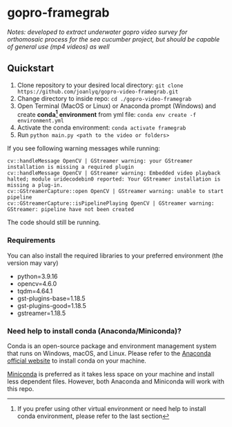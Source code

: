 # gopro-framegrab

 *Notes: developed to extract underwater gopro video survey for orthomosaic process for the sea cucumber project, but should be capable of general use (mp4 videos) as well*

## Quickstart
1. Clone repository to your desired local directory: `git clone https://github.com/joanlyq/gopro-video-framegrab.git`
2. Change directory to inside repo: `cd ./gopro-video-framegrab`
3. Open Terminal (MacOS or Linux) or Anaconda prompt (Windows) and create **conda[^1] environment** from yml file: `conda env create -f environment.yml`
4. Activate the conda environment: `conda activate framegrab`
5. Run `python main.py <path to the video or folders>`

If you see following warning messages while running:
``` 
cv::handleMessage OpenCV | GStreamer warning: your GStreamer installation is missing a required plugin
cv::handleMessage OpenCV | GStreamer warning: Embedded video playback halted; module uridecodebin0 reported: Your GStreamer installation is missing a plug-in.
cv::GStreamerCapture::open OpenCV | GStreamer warning: unable to start pipeline
cv::GStreamerCapture::isPipelinePlaying OpenCV | GStreamer warning: GStreamer: pipeline have not been created 
```
The code should still be running. 

[^1]: If you prefer using other virtual environment or need help to install conda environment, please refer to the last section


### Requirements
You can also install the required libraries to your preferred environment (the version may vary)
- python=3.9.16
- opencv=4.6.0
- tqdm=4.64.1
- gst-plugins-base=1.18.5
- gst-plugins-good=1.18.5
- gstreamer=1.18.5

### Need help to install conda (Anaconda/Miniconda)?
Conda is an open-source package and environment management system that runs on Windows, macOS, and Linux. Please refer to the [Anaconda official website](https://docs.anaconda.com/anaconda/install/) to install conda on your machine. 

[Miniconda](https://docs.conda.io/en/latest/miniconda.html) is preferred as it takes less space on your machine and install less dependent files. However, both Anaconda and Miniconda will work with this repo.